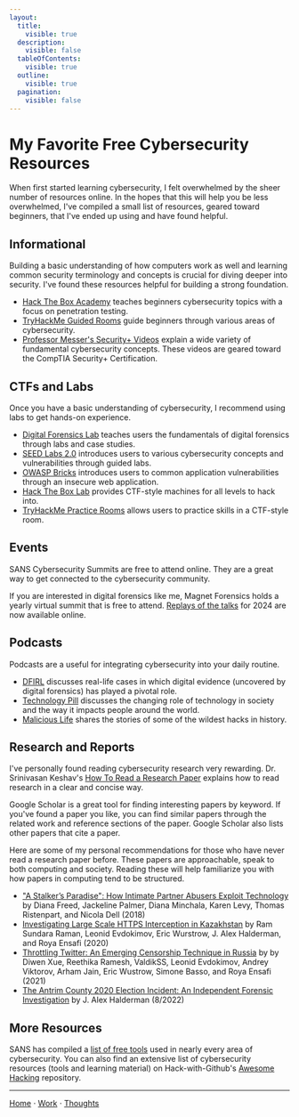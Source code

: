 ```yaml
---
layout:
  title:
    visible: true
  description:
    visible: false
  tableOfContents:
    visible: true
  outline:
    visible: true
  pagination:
    visible: false
---
```


# My Favorite Free Cybersecurity Resources

When first started learning cybersecurity, I felt overwhelmed by the sheer number of resources online. In the hopes that this will help you be less overwhelmed, I've compiled a small list of resources, geared toward beginners, that I've ended up using and have found helpful.

## Informational

Building a basic understanding of how computers work as well and learning common security terminology and concepts is crucial for diving deeper into security. I've found these resources helpful for building a strong foundation.

* [Hack The Box Academy](https://academy.hackthebox.com/) teaches beginners cybersecurity topics with a focus on penetration testing.
* [TryHackMe Guided Rooms](https://tryhackme.com/r/hacktivities) guide beginners through various areas of cybersecurity.
* [Professor Messer's Security+ Videos](https://www.professormesser.com/security-plus/sy0-701/sy0-701-video/sy0-701-comptia-security-plus-course/) explain a wide variety of fundamental cybersecurity concepts. These videos are geared toward the CompTIA Security+ Certification.

## CTFs and Labs

Once you have a basic understanding of cybersecurity, I recommend using labs to get hands-on experience.

* [Digital Forensics Lab](https://github.com/frankwxu/digital-forensics-lab) teaches users the fundamentals of digital forensics through labs and case studies.
* [SEED Labs 2.0](https://seedsecuritylabs.org/Labs_20.04/) introduces users to various cybersecurity concepts and vulnerabilities through guided labs.
* [OWASP Bricks](https://sechow.com/bricks/index.html) introduces users to common application vulnerabilities through an insecure web application.
* [Hack The Box Lab](https://hackthebox.com/) provides CTF-style machines for all levels to hack into.
* [TryHackMe Practice Rooms](https://tryhackme.com/r/hacktivities/practice) allows users to practice skills in a CTF-style room.

## Events

SANS Cybersecurity Summits are free to attend online. They are a great way to get connected to the cybersecurity community.

If you are interested in digital forensics like me, Magnet Forensics holds a yearly virtual summit that is free to attend. [Replays of the talks](https://www.magnetforensics.com/magnet-virtual-summit-2024-replays/) for 2024 are now available online.

## Podcasts

Podcasts are a useful for integrating cybersecurity into your daily routine.

* [DFIRL](https://www.magnetforensics.com/resources/introduction-to-digital-forensics-in-real-life-dfirl-podcast/) discusses real-life cases in which digital evidence (uncovered by digital forensics) has played a pivotal role.
* [Technology Pill](https://privacyinternational.org/learning-resources/technology-pill-podcast) discusses the changing role of technology in society and the way it impacts people around the world.
* [Malicious Life](https://malicious.life/) shares the stories of some of the wildest hacks in history.

## Research and Reports

I've personally found reading cybersecurity research very rewarding. Dr. Srinivasan Keshav's [How To Read a Research Paper](http://svr-sk818-web.cl.cam.ac.uk/keshav/papers/07/paper-reading.pdf) explains how to read research in a clear and concise way.

Google Scholar is a great tool for finding interesting papers by keyword. If you've found a paper you like, you can find similar papers through the related work and reference sections of the paper. Google Scholar also lists other papers that cite a paper.

Here are some of my personal recommendations for those who have never read a research paper before. These papers are approachable, speak to both computing and society. Reading these will help familiarize you with how papers in computing tend to be structured.

* ["A Stalker’s Paradise": How Intimate Partner Abusers Exploit Technology](https://rist.tech.cornell.edu/papers/stalkers-paradise-intimate.pdf) by Diana Freed, Jackeline Palmer, Diana Minchala, Karen Levy, Thomas Ristenpart, and Nicola Dell (2018)
* [Investigating Large Scale HTTPS Interception in Kazakhstan](https://ensa.fi/papers/HTTPSKaz.pdf) by Ram Sundara Raman, Leonid Evdokimov, Eric Wurstrow, J. Alex Halderman, and Roya Ensafi (2020)
* [Throttling Twitter: An Emerging Censorship Technique in Russia](https://ensa.fi/papers/throttling-imc-paper.pdf) by by Diwen Xue, Reethika Ramesh, ValdikSS, Leonid Evdokimov, Andrey Viktorov, Arham Jain, Eric Wustrow, Simone Basso, and Roya Ensafi (2021)
* [The Antrim County 2020 Election Incident: An Independent Forensic Investigation](https://www.usenix.org/system/files/sec22-halderman.pdf) by J. Alex Halderman (8/2022)

## More Resources

SANS has compiled a [list of free tools](https://www.sans.org/img/free-faculty-tools.pdf) used in nearly every area of cybersecurity. You can also find an extensive list of cybersecurity resources (tools and learning material) on Hack-with-Github's [Awesome Hacking](https://github.com/Hack-with-Github/Awesome-Hacking) repository. 

***

[Home](https://app.gitbook.com/o/0kO27okC5uVB9ALX3rho/s/036xtfEIzcEdGegONXWM/) ⋅ [Work](https://app.gitbook.com/o/0kO27okC5uVB9ALX3rho/s/WaFS755Q4sf02CxLcghQ/) ⋅ [Thoughts](https://app.gitbook.com/o/0kO27okC5uVB9ALX3rho/s/s4QQPMntQ25hmJToKSOu/)
